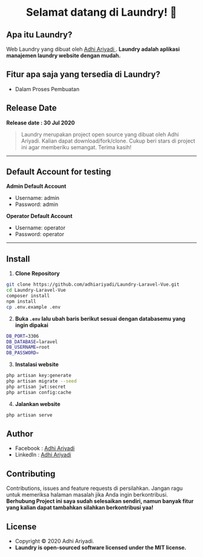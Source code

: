 <h1 align="center">Selamat datang di Laundry! 👋</h1>

## Apa itu Laundry?

Web Laundry yang dibuat oleh <a href="https://github.com/adhiariyadi"> Adhi Ariyadi </a>. **Laundry adalah aplikasi manajemen laundry website dengan mudah.**

## Fitur apa saja yang tersedia di Laundry?

-   Dalam Proses Pembuatan

## Release Date

**Release date : 30 Jul 2020**

> Laundry merupakan project open source yang dibuat oleh Adhi Ariyadi. Kalian dapat download/fork/clone. Cukup beri stars di project ini agar memberiku semangat. Terima kasih!

---

## Default Account for testing

**Admin Default Account**

-   Username: admin
-   Password: admin

**Operator Default Account**

-   Username: operator
-   Password: operator

---

## Install

1. **Clone Repository**

```bash
git clone https://github.com/adhiariyadi/Laundry-Laravel-Vue.git
cd Laundry-Laravel-Vue
composer install
npm install
cp .env.example .env
```

2. **Buka `.env` lalu ubah baris berikut sesuai dengan databasemu yang ingin dipakai**

```bash
DB_PORT=3306
DB_DATABASE=laravel
DB_USERNAME=root
DB_PASSWORD=
```

3. **Instalasi website**

```bash
php artisan key:generate
php artisan migrate --seed
php artisan jwt:secret
php artisan config:cache
```

4. **Jalankan website**

```bash
php artisan serve
```

## Author

-   Facebook : <a href="https://web.facebook.com/adhiariyadi.me/"> Adhi Ariyadi</a>
-   LinkedIn : <a href="https://www.linkedin.com/in/adhiariyadi/"> Adhi Ariyadi</a>

## Contributing

Contributions, issues and feature requests di persilahkan.
Jangan ragu untuk memeriksa halaman masalah jika Anda ingin berkontribusi. **Berhubung Project ini saya sudah selesaikan sendiri, namun banyak fitur yang kalian dapat tambahkan silahkan berkontribusi yaa!**

## License

-   Copyright © 2020 Adhi Ariyadi.
-   **Laundry is open-sourced software licensed under the MIT license.**

